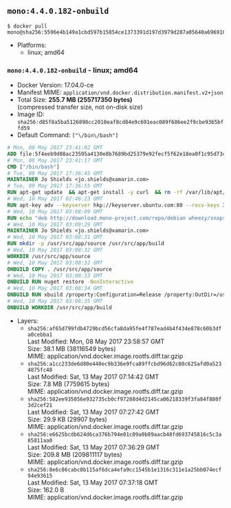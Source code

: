 ## `mono:4.4.0.182-onbuild`

```console
$ docker pull mono@sha256:5596e4b149a1cbd597b15854ce1373391d197d3979d287a05640a6969182a542
```

-	Platforms:
	-	linux; amd64

### `mono:4.4.0.182-onbuild` - linux; amd64

-	Docker Version: 17.04.0-ce
-	Manifest MIME: `application/vnd.docker.distribution.manifest.v2+json`
-	Total Size: **255.7 MB (255717350 bytes)**  
	(compressed transfer size, not on-disk size)
-	Image ID: `sha256:d85f8a5ba5126898cc2010eaf8cd84e9c691eac089f686ee2f9cbe9365bffd59`
-	Default Command: `["\/bin\/bash"]`

```dockerfile
# Mon, 08 May 2017 23:41:02 GMT
ADD file:5f4eeb9d08ac23595a4130e8b7689bd25379e92fecf5f62e18ea0f1c95d73c33 in / 
# Mon, 08 May 2017 23:41:17 GMT
CMD ["/bin/bash"]
# Tue, 09 May 2017 17:36:45 GMT
MAINTAINER Jo Shields <jo.shields@xamarin.com>
# Tue, 09 May 2017 17:36:55 GMT
RUN apt-get update 	&& apt-get install -y curl 	&& rm -rf /var/lib/apt/lists/*
# Wed, 10 May 2017 02:46:23 GMT
RUN apt-key adv --keyserver hkp://keyserver.ubuntu.com:80 --recv-keys 3FA7E0328081BFF6A14DA29AA6A19B38D3D831EF
# Wed, 10 May 2017 03:08:09 GMT
RUN echo "deb http://download.mono-project.com/repo/debian wheezy/snapshots/4.4.0.182 main" > /etc/apt/sources.list.d/mono-xamarin.list 	&& apt-get update 	&& apt-get install -y binutils mono-devel ca-certificates-mono fsharp mono-vbnc nuget referenceassemblies-pcl 	&& rm -rf /var/lib/apt/lists/* /tmp/*
# Wed, 10 May 2017 03:08:29 GMT
MAINTAINER Jo Shields <jo.shields@xamarin.com>
# Wed, 10 May 2017 03:08:31 GMT
RUN mkdir -p /usr/src/app/source /usr/src/app/build
# Wed, 10 May 2017 03:08:32 GMT
WORKDIR /usr/src/app/source
# Wed, 10 May 2017 03:08:32 GMT
ONBUILD COPY . /usr/src/app/source
# Wed, 10 May 2017 03:08:33 GMT
ONBUILD RUN nuget restore -NonInteractive
# Wed, 10 May 2017 03:08:34 GMT
ONBUILD RUN xbuild /property:Configuration=Release /property:OutDir=/usr/src/app/build/
# Wed, 10 May 2017 03:08:35 GMT
ONBUILD WORKDIR /usr/src/app/build
```

-	Layers:
	-	`sha256:af65d799fdb4729bcd56cfa8da95fe4f787ead4b4f434e878c60b3dfa0cebba1`  
		Last Modified: Mon, 08 May 2017 23:58:57 GMT  
		Size: 38.1 MB (38116549 bytes)  
		MIME: application/vnd.docker.image.rootfs.diff.tar.gzip
	-	`sha256:a1cc233de6d80e440ec9b336e9fca89ffcbd96d62c80c625afd0a5234875fc48`  
		Last Modified: Sat, 13 May 2017 07:14:42 GMT  
		Size: 7.8 MB (7759615 bytes)  
		MIME: application/vnd.docker.image.rootfs.diff.tar.gzip
	-	`sha256:582ee935056e932735cb0cf97288d4d2145ca06218339f3fa84f880f3d2cef21`  
		Last Modified: Sat, 13 May 2017 07:27:42 GMT  
		Size: 29.9 KB (29907 bytes)  
		MIME: application/vnd.docker.image.rootfs.diff.tar.gzip
	-	`sha256:e6625bcdb624d6ca376b794e01c09a0b89aacb48fd693745816c5c3a85811aa0`  
		Last Modified: Sat, 13 May 2017 07:36:29 GMT  
		Size: 209.8 MB (209811117 bytes)  
		MIME: application/vnd.docker.image.rootfs.diff.tar.gzip
	-	`sha256:8e6c86cabc0b115af6dca4efa9cc1545b1e1316c311e1a25bb074ecf94e93615`  
		Last Modified: Sat, 13 May 2017 07:37:18 GMT  
		Size: 162.0 B  
		MIME: application/vnd.docker.image.rootfs.diff.tar.gzip

